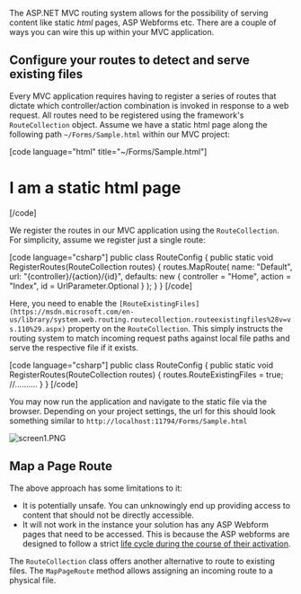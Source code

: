 The ASP.NET MVC routing system allows for the possibility of serving content like static *html* pages, ASP Webforms etc. There are a couple of ways you can wire this up within your MVC application.

## Configure your routes to detect and serve existing files
Every MVC application requires having to register a series of routes that dictate which controller/action combination is invoked in response to a web request. All routes need to be registered using the framework's `RouteCollection` object. Assume we have a static html page along the following path `~/Forms/Sample.html` within our MVC project:

[code language="html" title="~/Forms/Sample.html"]
<!DOCTYPE html>
<html xmlns="http://www.w3.org/1999/xhtml">
<head>
    <title></title>
</head>
<body>
    <h1>I am a static html page</h1>
</body>
</html>
[/code]

We register the routes in our MVC application using the `RouteCollection`. For simplicity, assume we register just a single route:

[code language="csharp"]
public class RouteConfig
    {
        public static void RegisterRoutes(RouteCollection routes)
        {
            routes.MapRoute(
                name: "Default",
                url: "{controller}/{action}/{id}",
                defaults: new { controller = "Home", action = "Index", id = UrlParameter.Optional }
            );
        }
    }
[/code]

Here, you need to enable the `[RouteExistingFiles](https://msdn.microsoft.com/en-us/library/system.web.routing.routecollection.routeexistingfiles%28v=vs.110%29.aspx)` property on the `RouteCollection`. This simply instructs the routing system to match incoming request paths against local file paths and serve the respective file if it exists.  

[code language="csharp"]
public class RouteConfig
    {
        public static void RegisterRoutes(RouteCollection routes)
        {
            routes.RouteExistingFiles = true;
            //..........
        }
    }
[/code]

You may now run the application and navigate to the static file via the browser. Depending on your project settings, the url for this should look something similar to `http://localhost:11794/Forms/Sample.html`

![screen1.PNG](http://az743082.vo.msecnd.net/blog-images/using-mvc-routing-to-serve-static-content/screen1.PNG)

## Map a Page Route
The above approach has some limitations to it: 
* It is potentially unsafe. You can unknowingly end up providing access to content that should not be directly accessible. 
* It will not work in the instance your solution has any ASP Webform pages that need to be accessed. This is because the ASP webforms are designed to follow a strict [life cycle during the course of their activation](https://msdn.microsoft.com/en-us/library/ms178472%28v=vs.85%29.aspx).

The `RouteCollection` class offers another alternative to route to existing files. The `MapPageRoute` method allows assigning an incoming route to a physical file.




